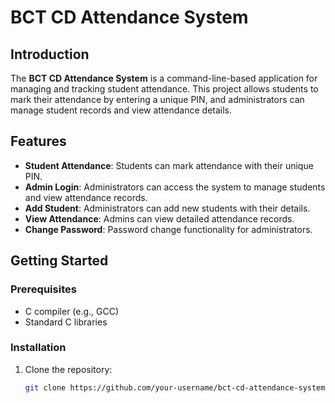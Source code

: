 # BCT CD Attendance System

## Introduction

The **BCT CD Attendance System** is a command-line-based application for managing and tracking student attendance. This project allows students to mark their attendance by entering a unique PIN, and administrators can manage student records and view attendance details.

## Features

- **Student Attendance**: Students can mark attendance with their unique PIN.
- **Admin Login**: Administrators can access the system to manage students and view attendance records.
- **Add Student**: Administrators can add new students with their details.
- **View Attendance**: Admins can view detailed attendance records.
- **Change Password**: Password change functionality for administrators.

## Getting Started

### Prerequisites

- C compiler (e.g., GCC)
- Standard C libraries

### Installation

1. Clone the repository:

   ```bash
   git clone https://github.com/your-username/bct-cd-attendance-system.git

